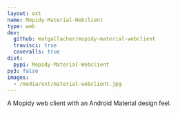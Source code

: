 ```yaml
---
layout: ext
name: Mopidy-Material-Webclient
type: web
dev:
  github: matgallacher/mopidy-material-webclient
  travisci: true
  coveralls: true
dist:
  pypi: Mopidy-Material-Webclient
py3: false
images:
  - /media/ext/material-webclient.jpg
---
```


A Mopidy web client with an Android Material design feel.
